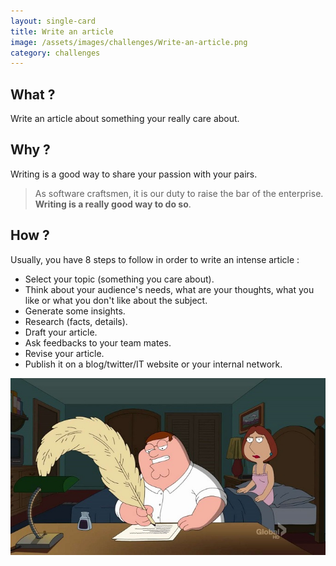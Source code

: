 ```yaml
---
layout: single-card
title: Write an article
image: /assets/images/challenges/Write-an-article.png
category: challenges
---
```


## What ?
Write an article about something your really care about.

## Why ?
Writing is a good way to share your passion with your pairs.
> As software craftsmen, it is our duty to raise the bar of the enterprise. **Writing is a really good way to do so**.

## How ?
Usually, you have 8 steps to follow in order to write an intense article :
* Select your topic (something you care about).
* Think about your audience's needs, what are your thoughts, what you like or what you don't like about the subject.
* Generate some insights.
* Research (facts, details).  
* Draft your article.
* Ask feedbacks to your team mates.
* Revise your article.
* Publish it on a blog/twitter/IT website or your internal network.

![Write article](/assets/images/write-article1.jpg)  
